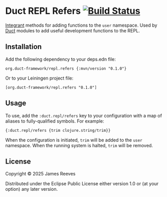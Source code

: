 # Duct REPL Refers [![Build Status](https://github.com/duct-framework/repl.refers/actions/workflows/test.yml/badge.svg)](https://github.com/duct-framework/repl.refers/actions/workflows/test.yml)

[Integrant][] methods for adding functions to the `user` namespace.
Used by [Duct][] modules to add useful development functions to the
REPL.

[integrant]: https://github.com/weavejester/integrant
[duct]: https://github.com/duct-framework/duct

## Installation

Add the following dependency to your deps.edn file:

    org.duct-framework/repl.refers {:mvn/version "0.1.0"}

Or to your Leiningen project file:

    [org.duct-framework/repl.refers "0.1.0"]

## Usage

To use, add the `:duct.repl/refers` key to your configuration with a map
of aliases to fully-qualified symbols. For example:

```edn
{:duct.repl/refers {trim clojure.string/trim}}
```

When the configuration is initiated, `trim` will be added to the `user`
namespace. When the running system is halted, `trim` will be removed.

## License

Copyright © 2025 James Reeves

Distributed under the Eclipse Public License either version 1.0 or (at
your option) any later version.
